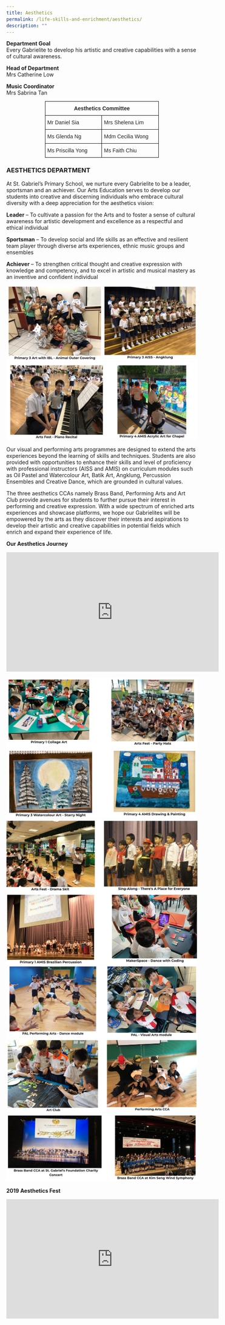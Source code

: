 ```yaml
---
title: Aesthetics
permalink: /life-skills-and-enrichment/aesthetics/
description: ""
---
```

**Department Goal**   
Every Gabrielite to develop his artistic and creative capabilities with a sense of cultural awareness.

**Head of Department**   
Mrs Catherine Low

**Music Coordinator**   
Mrs Sabrina Tan

<style type="text/css">
.tg  {border-collapse:collapse;border-spacing:0;margin:0px auto;}
.tg td{border-color:black;border-style:solid;border-width:1px;font-family:Arial, sans-serif;font-size:14px;
  overflow:hidden;padding:10px 5px;word-break:normal;}
.tg th{border-color:black;border-style:solid;border-width:1px;font-family:Arial, sans-serif;font-size:14px;
  font-weight:normal;overflow:hidden;padding:10px 5px;word-break:normal;}
.tg .tg-vl7p{color:#222;text-align:left;vertical-align:middle}
.tg .tg-7bcz{color:#232323;font-weight:bold;text-align:center;vertical-align:top}
.tg .tg-g1uo{color:#232323;text-align:left;vertical-align:top}
</style>
<table class="tg" style="undefined;table-layout: fixed; width: 300px">
<colgroup>
<col style="width: 150px">
<col style="width: 150px">
</colgroup>
<tbody>
  <tr>
    <td class="tg-7bcz" colspan="2"><span style="color:#232323">Aesthetics Committee</span></td>
  </tr>
  <tr>
    <td class="tg-g1uo"><span style="color:#232323">Mr Daniel Sia</span></td>
    <td class="tg-g1uo"><span style="color:#232323">Mrs Shelena Lim</span></td>
  </tr>
  <tr>
    <td class="tg-g1uo"><span style="color:#232323">Ms Glenda Ng</span></td>
    <td class="tg-vl7p"><span style="color:#222;background-color:transparent">Mdm Cecilia Wong</span></td>
  </tr>
  <tr>
    <td class="tg-g1uo"><span style="color:#232323">Ms Priscilla Yong</span></td>
    <td class="tg-vl7p"><span style="color:#222;background-color:transparent">Ms Faith Chiu</span></td>
  </tr>
</tbody>
</table>

### AESTHETICS DEPARTMENT

At St. Gabriel’s Primary School, we nurture every Gabrielite to be a leader, sportsman and an achiever. Our Arts Education serves to develop our students into creative and discerning individuals who embrace cultural diversity with a deep appreciation for the aesthetics vision:

**Leader** – To cultivate a passion for the Arts and to foster a sense of cultural awareness for artistic development and excellence as a respectful and ethical individual

**Sportsman** – To develop social and life skills as an effective and resilient team player through diverse arts experiences, ethnic music groups and ensembles

**Achiever** – To strengthen critical thought and creative expression with knowledge and competency, and to excel in artistic and musical mastery as an inventive and confident individual

![](/images/aesthetics1.png)
![](/images/aesthetics2.png)


Our visual and performing arts programmes are designed to extend the arts experiences beyond the learning of skills and techniques. Students are also provided with opportunities to enhance their skills and level of proficiency with professional instructors (AISS and AMIS) on curriculum modules such as Oil Pastel and Watercolour Art, Batik Art, Angklung, Percussion Ensembles and Creative Dance, which are grounded in cultural values. 

The three aesthetics CCAs namely Brass Band, Performing Arts and Art Club provide avenues for students to further pursue their interest in performing and creative expression. With a wide spectrum of enriched arts experiences and showcase platforms, we hope our Gabrielites will be empowered by the arts as they discover their interests and aspirations to develop their artistic and creative capabilities in potential fields which enrich and expand their experience of life. 

**Our Aesthetics Journey**

<iframe width="560" height="315" src="https://www.youtube.com/embed/RcOLLRfEzJA" title="Our Aesthetics Journey" frameborder="0" allow="accelerometer; autoplay; clipboard-write; encrypted-media; gyroscope; picture-in-picture" allowfullscreen></iframe>

![](/images/aes3.png)
![](/images/aes4.png)
![](/images/aes5.png)
![](/images/aes6.png)

**2019 Aesthetics Fest**

<iframe width="560" height="315" src="https://www.youtube.com/embed/5UqAg2XKmHM" title="2019 Aesthetics Fest" frameborder="0" allow="accelerometer; autoplay; clipboard-write; encrypted-media; gyroscope; picture-in-picture" allowfullscreen></iframe>
